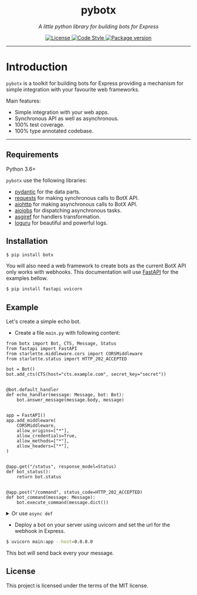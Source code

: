 <h1 align="center">pybotx</h1>
<p align="center">
    <em>A little python library for building bots for Express</em>
</p>
<p align="center">
    <a href="https://github.com/ExpressApp/pybotx/blob/master/LICENSE">
        <img src="https://img.shields.io/github/license/Naereen/StrapDown.js.svg" alt="License">
    </a>
    <a href="https://github.com/ambv/black">
        <img src="https://img.shields.io/badge/code%20style-black-000000.svg" alt="Code Style">
    </a>
    <a href="https://pypi.org/project/botx/">
        <img src="https://badge.fury.io/py/botx.svg" alt="Package version">
    </a>
</p>


---

# Introduction

`pybotx` is a toolkit for building bots for Express providing a mechanism for simple integration with your favourite web frameworks.

Main features:

 * Simple integration with your web apps.
 * Synchronous API as well as asynchronous.
 * 100% test coverage.
 * 100% type annotated codebase.

---

## Requirements

Python 3.6+

`pybotx` use the following libraries:

* <a href="https://github.com/samuelcolvin/pydantic" target="_blank">pydantic</a> for the data parts.
* <a href="https://github.com/kennethreitz/requests" target="_blank">requests</a> for making synchronous calls to BotX API.
* <a href="https://github.com/aio-libs/aiohttp" target="_blank">aiohttp</a> for making asynchronous calls to BotX API.
* <a href="https://github.com/aio-libs/aiojobs" target="_blank">aiojobs</a> for dispatching asynchronous tasks.
* <a href="https://github.com/django/asgiref" target="_blank">asgiref</a> for handlers transformation.
* <a href="https://github.com/Delgan/loguru" target="_blank">loguru</a> for beautiful and powerful logs.

## Installation
```bash
$ pip install botx
```

You will also need a web framework to create bots as the current BotX API only works with webhooks. 
This documentation will use <a href="https://github.com/tiangolo/fastapi" target="_blank">FastAPI</a> for the examples bellow.
```bash
$ pip install fastapi uvicorn 
```

## Example

Let's create a simple echo bot. 

* Create a file `main.py` with following content:
```Python3
from botx import Bot, CTS, Message, Status
from fastapi import FastAPI
from starlette.middleware.cors import CORSMiddleware
from starlette.status import HTTP_202_ACCEPTED

bot = Bot()
bot.add_cts(CTS(host="cts.example.com", secret_key="secret"))


@bot.default_handler
def echo_handler(message: Message, bot: Bot):
    bot.answer_message(message.body, message)


app = FastAPI()
app.add_middleware(
    CORSMiddleware,
    allow_origins=["*"],
    allow_credentials=True,
    allow_methods=["*"],
    allow_headers=["*"],
)


@app.get("/status", response_model=Status)
def bot_status():
    return bot.status


@app.post("/command", status_code=HTTP_202_ACCEPTED)
def bot_command(message: Message):
    bot.execute_command(message.dict())
```
<details markdown="1">
<summary>Or use <code>async def</code></summary>

```Python3 hl_lines="1 6 10 11 23 24 28 33 34"
from botx import AsyncBot, CTS, Message, Status
from fastapi import FastAPI
from starlette.middleware.cors import CORSMiddleware
from starlette.status import HTTP_202_ACCEPTED

bot = AsyncBot()
bot.add_cts(CTS(host="cts.example.com", secret_key="secret"))

@bot.default_handler
async def echo_handler(message: Message, bot: Bot):
    await bot.answer_message(message.body, message)


app = FastAPI()
app.add_middleware(
    CORSMiddleware,
    allow_origins=["*"],
    allow_credentials=True,
    allow_methods=["*"],
    allow_headers=["*"],
)

app.add_event_handler("startup", bot.start)
app.add_event_handler("shutdown", bot.stop)


@app.get("/status", response_model=Status)
async def bot_status():
    return bot.status


@app.post("/command", status_code=HTTP_202_ACCEPTED)
async def bot_command(message: Message):
    await bot.execute_command(message.dict())
```
</details>

* Deploy a bot on your server using uvicorn and set the url for the webhook in Express.
```bash
$ uvicorn main:app --host=0.0.0.0
```

This bot will send back every your message.

## License

This project is licensed under the terms of the MIT license.